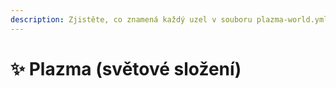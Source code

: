 ```yaml
---
description: Zjistěte, co znamená každý uzel v souboru plazma-world.yml.
---
```


# ✨ Plazma (světové složení)
